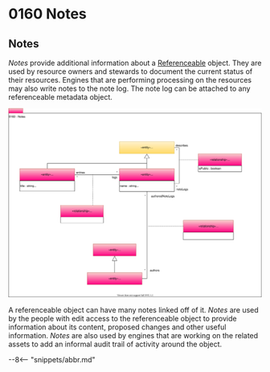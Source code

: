 <!-- SPDX-License-Identifier: CC-BY-4.0 -->
<!-- Copyright Contributors to the Egeria project. -->

# 0160 Notes

## Notes

*Notes* provide additional information about a [Referenceable](/egeria-docs/types/0/0010-Base-Model/#referenceable) object. They are used by resource owners and stewards to document the current status of their resources. Engines that are performing processing on the resources may also write notes to the note log. The note log can be attached to any referenceable metadata object.

![UML](0160-Notes.svg)

A referenceable object can have many notes linked off of it. *Notes* are used by the people with edit access to the referenceable object to provide information about its content, proposed changes and other useful information. *Notes* are also used by engines that are working on the related assets to add an informal audit trail of activity around the object.

--8<-- "snippets/abbr.md"

